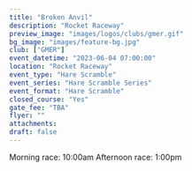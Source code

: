 ```yaml
---
title: "Broken Anvil"
description: "Rocket Raceway"
preview_image: "images/logos/clubs/gmer.gif"
bg_image: "images/feature-bg.jpg"
club: ["GMER"]
event_datetime: "2023-06-04 07:00:00"
location: "Rocket Raceway"
event_type: "Hare Scramble"
event_series: "Hare Scramble Series"
event_format: "Hare Scramble"
closed_course: "Yes"
gate_fee: "TBA"
flyer: ""
attachments:
draft: false
---
```


Morning race: 10:00am
Afternoon race: 1:00pm